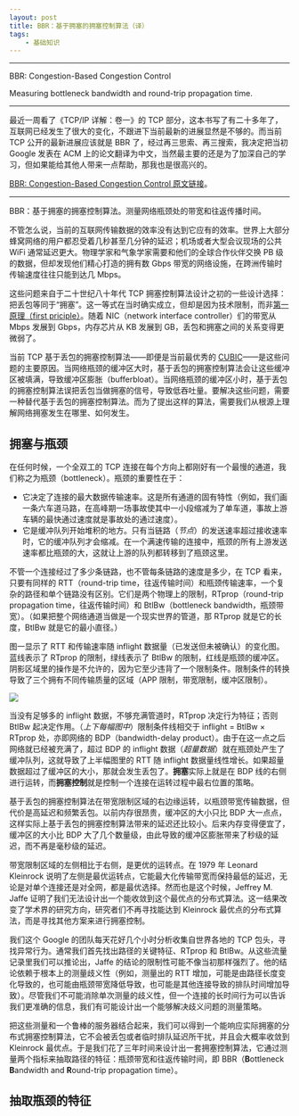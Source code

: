 ```yaml
---
layout: post
title: BBR：基于拥塞的拥塞控制算法（译）
tags:
    - 基础知识
---
```


---

BBR: Congestion-Based Congestion Control

Measuring bottleneck bandwidth and round-trip propagation time.

---

最近一周看了《TCP/IP 详解：卷一》的 TCP 部分，这本书写了有二十多年了，互联网已经发生了很大的变化，不跟进下当前最新的进展显然是不够的。而当前 TCP 公开的最新进展应该就是 BBR 了，经过再三思索、再三搜索，我决定把当初 Google 发表在 ACM 上的论文翻译为中文，当然最主要的还是为了加深自己的学习，但如果能给其他人带来一点帮助，那我也是很高兴的。

[BBR: Congestion-Based Congestion Control 原文链接](https://queue.acm.org/detail.cfm?id=3022184)。

---

BBR：基于拥塞的拥塞控制算法。测量网络瓶颈处的带宽和往返传播时间。

不管怎么说，当前的互联网传输数据的效率没有达到它应有的效率。世界上大部分蜂窝网络的用户都忍受着几秒甚至几分钟的延迟；机场或者大型会议现场的公共 WiFi 通常延迟更大。物理学家和气象学家需要和他们的全球合作伙伴交换 PB 级的数据，但却发现他们精心打造的拥有数 Gbps 带宽的网络设施，在跨洲传输时传输速度往往只能到达几 Mbps。

这些问题来自于二十世纪八十年代 TCP 拥塞控制算法设计之初的一些设计选择：把丢包等同于“拥塞”。这一等式在当时确实成立，但却是因为技术限制，而非[第一原理（first priciple）](https://zh.wikipedia.org/wiki/%E7%AC%AC%E4%B8%80%E5%8E%9F%E7%90%86)。随着 NIC（network interface controller）们的带宽从 Mbps 发展到 Gbps，内存芯片从 KB 发展到 GB，丢包和拥塞之间的关系变得更微弱了。

当前 TCP 基于丢包的拥塞控制算法——即便是当前最优秀的 [CUBIC](https://tools.ietf.org/html/rfc8312)——是这些问题的主要原因。当网络瓶颈的缓冲区大时，基于丢包的拥塞控制算法会让这些缓冲区被填满，导致缓冲区膨胀（bufferbloat）。当网络瓶颈的缓冲区小时，基于丢包的拥塞控制算法误把丢包当做拥塞的信号，导致低吞吐量。要解决这些问题，需要一种替代基于丢包的拥塞控制算法。而为了提出这样的算法，需要我们从根源上理解网络拥塞发生在哪里、如何发生。

## 拥塞与瓶颈

在任何时候，一个全双工的 TCP 连接在每个方向上都刚好有一个最慢的通道，我们称之为瓶颈（bottleneck）。瓶颈的重要性在于：

+ 它决定了连接的最大数据传输速率。这是所有通道的固有特性（例如，我们画一条六车道马路，在高峰期一场事故使其中一小段缩减为了单车道，事故上游车辆的最快通过速度就是事故处的通过速度）。
+ 它是缓冲队列开始堆积的地方。只有当链路（_节点_）的发送速率超过接收速率时，它的缓冲队列才会缩减。在一个满速传输的连接中，瓶颈的所有上游发送速率都比瓶颈的大，这就让上游的队列都转移到了瓶颈这里。

不管一个连接经过了多少条链路，也不管每条链路的速度是多少，在 TCP 看来，只要有同样的 RTT（round-trip time，往返传输时间）和瓶颈传输速率，一个复杂的路径和单个链路没有区别。它们是两个物理上的限制，RTprop（round-trip propagation time，往返传输时间）和 BtlBw（bottleneck bandwidth，瓶颈带宽）。（如果把整个网络通道当做是一个现实世界的管道，那 RTprop 就是它的长度，BtlBw 就是它的最小直径。）

图一显示了 RTT 和传输速率随 inflight 数据量（已发送但未被确认）的变化图。蓝线表示了 RTprop 的限制，绿线表示了 BtlBw 的限制，红线是瓶颈的缓冲区。阴影区域里的操作是不允许的，因为它至少违背了一个限制条件。限制条件的转换导致了三个拥有不同传输质量的区域（APP 限制，带宽限制，缓冲区限制）。

![](https://imgs.piasy.com/2018-03-04-vanjacobson1.png)

当没有足够多的 inflight 数据，不够充满管道时，RTprop 决定行为特征；否则 BtlBw 起决定作用。（_上下每幅图中_）限制条件线相交于 inflight = BtlBw × RTprop 处，亦即网络的 BDP（bandwidth-delay product）。由于在这一点之后网络就已经被充满了，超过 BDP 的 inflight 数据（_超量数据_）就在瓶颈处产生了缓冲队列，这就导致了上半幅图里的 RTT 随 inflight 数据量线性增长。如果超量数据超过了缓冲区的大小，那就会发生丢包了。**拥塞**实际上就是在 BDP 线的右侧进行运转，而**拥塞控制**就是控制一个连接在运转过程中最右位置的策略。

基于丢包的拥塞控制算法在带宽限制区域的右边缘运转，以瓶颈带宽传输数据，但代价是高延迟和频繁丢包。以前内存很昂贵，缓冲区的大小只比 BDP 大一点点，这样实际上基于丢包的拥塞控制算法带来的延迟还比较小。后来内存变得便宜了，缓冲区的大小比 BDP 大了几个数量级，由此导致的缓冲区膨胀带来了秒级的延迟，而不再是毫秒级的延迟。

带宽限制区域的左侧相比于右侧，是更优的运转点。在 1979 年 Leonard Kleinrock 说明了左侧是最优运转点，它能最大化传输带宽而保持最低的延迟，无论是对单个连接还是对全网，都是最优选择。然而也是这个时候，Jeffrey M. Jaffe 证明了我们无法设计出一个能收敛到这个最优点的分布式算法。这一结果改变了学术界的研究方向，研究者们不再寻找能达到 Kleinrock 最优点的分布式算法，而是寻找其他方案来进行拥塞控制。

我们这个 Google 的团队每天花好几个小时分析收集自世界各地的 TCP 包头，寻找异常行为。通常我们首先找出路径的关键特征、RTprop 和 BtlBw。从这些流量记录里我们可以推论出，Jaffe 的结论的限制性可能不像当初那样强烈了。他的结论依赖于根本上的测量歧义性（例如，测量出的 RTT 增加，可能是由路径长度变化导致的，也可能由瓶颈带宽降低导致，也可能是其他连接导致的排队时间增加导致）。尽管我们不可能消除单次测量的歧义性，但一个连接的长时间行为可以告诉我们更准确的信息，我们有可能设计出一个能够解决歧义问题的测量策略。

把这些测量和一个鲁棒的服务器结合起来，我们可以得到一个能响应实际拥塞的分布式拥塞控制算法，它不会被丢包或者临时排队延迟所干扰，并且会大概率收敛到 Kleinrock 最优点。于是我们花了三年时间来设计出一套拥塞控制算法，它通过测量两个指标来抽取路径的特征：瓶颈带宽和往返传输时间，即 BBR（**B**ottleneck **B**andwidth and **R**ound-trip propagation time）。

## 抽取瓶颈的特征


